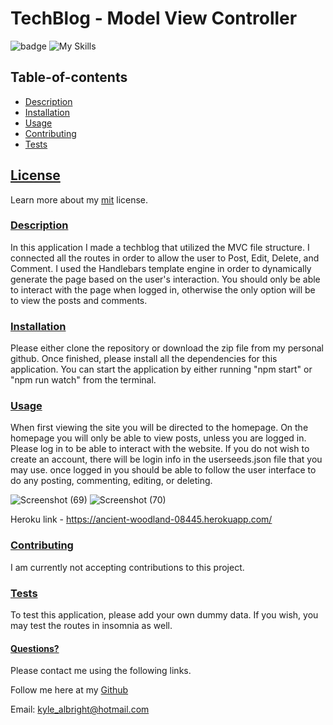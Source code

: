  # TechBlog - Model View Controller
  ![badge](https://img.shields.io/badge/License-mit-blueviolet.svg) 
  ![My Skills](https://skillicons.dev/icons?i=html,js,nodejs,bootstrap,express,mysql,heroku,github&theme=dark)
  
   
  
  
  ## Table-of-contents

* [Description](#Description)
* [Installation](#Installation)
* [Usage](#Usage)
* [Contributing](#Contributing)
* [Tests](#Tests)

 ## [License](#table-of-contents)
Learn more about my [mit](https://choosealicense.com/licenses/mit) license. 

### [Description](#table-of-contents)
In this application I made a techblog that utilized the MVC file structure. I connected all the routes in order to allow the user to Post, Edit, Delete, and Comment. 
I used the Handlebars template engine in order to dynamically generate the page based on the user's interaction. You should only be able to interact with the page when logged in, 
otherwise the only option will be to view the posts and comments. 



### [Installation](#table-of-contents)
Please either clone the repository or download the zip file from my personal github. Once finished, please install all the dependencies for this application. 
You can start the application by either running "npm start" or "npm run watch" from the terminal. 



### [Usage](#table-of-contents)
When first viewing the site you will be directed to the homepage. On the homepage you will only be able to view posts, unless you are logged in. Please log in to be able to interact with the website. If you do not wish to create an account, there will be login info in the userseeds.json file that you may use. once logged in you should be able to follow the user interface to do any posting, commenting, editing, or deleting. 


![Screenshot (69)](https://user-images.githubusercontent.com/110487869/211684553-2c9b4d37-cbbe-4e50-9513-3bd0ca90ffc6.png)
![Screenshot (70)](https://user-images.githubusercontent.com/110487869/211684560-65e45433-59fd-4f4e-aa02-a84429dae2f9.png)

Heroku link - https://ancient-woodland-08445.herokuapp.com/

### [Contributing](#table-of-contents)
I am currently not accepting contributions to this project.



### [Tests](#table-of-contents)
To test this application, please add your own dummy data. If you wish, you may test the routes in insomnia as well. 




#### [Questions?](#table-of-contents)
Please contact me using the following links.

Follow me here at my [Github](https://github.com/kylealbright) 

Email: kyle_albright@hotmail.com
